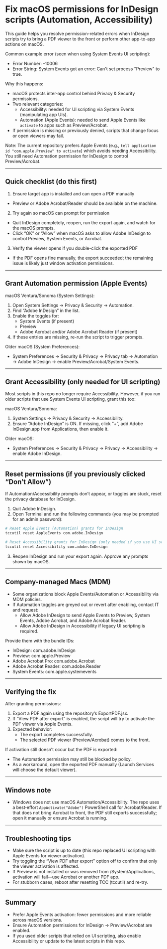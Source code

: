 # Fix macOS permissions for InDesign scripts (Automation, Accessibility)

This guide helps you resolve permission-related errors when InDesign scripts try to bring a PDF viewer to the front or perform other app-to-app actions on macOS.

Common example error (seen when using System Events UI scripting):

- Error Number: -10006
- Error String: System Events got an error: Can't set process "Preview" to true.

Why this happens:
- macOS protects inter‑app control behind Privacy & Security permissions.
- Two relevant categories:
  - Accessibility: needed for UI scripting via System Events (manipulating app UIs).
  - Automation (Apple Events): needed to send Apple Events like `activate` to apps such as Preview/Acrobat.
- If permission is missing or previously denied, scripts that change focus or open viewers may fail.

Note: The current repository prefers Apple Events (e.g., `tell application id "com.apple.Preview" to activate`) which avoids needing Accessibility. You still need Automation permission for InDesign to control Preview/Acrobat.

---

## Quick checklist (do this first)

1) Ensure target app is installed and can open a PDF manually
- Preview or Adobe Acrobat/Reader should be available on the machine.

2) Try again so macOS can prompt for permission
- Quit InDesign completely, reopen, run the export again, and watch for the macOS prompts.
- Click “OK” or “Allow” when macOS asks to allow Adobe InDesign to control Preview, System Events, or Acrobat.

3) Verify the viewer opens if you double-click the exported PDF
- If the PDF opens fine manually, the export succeeded; the remaining issue is likely just window activation permissions.

---

## Grant Automation permission (Apple Events)

macOS Ventura/Sonoma (System Settings):

1. Open System Settings → Privacy & Security → Automation.
2. Find “Adobe InDesign” in the list.
3. Enable the toggles for:
   - System Events (if present)
   - Preview
   - Adobe Acrobat and/or Adobe Acrobat Reader (if present)
4. If these entries are missing, re-run the script to trigger prompts.

Older macOS (System Preferences):
- System Preferences → Security & Privacy → Privacy tab → Automation → Adobe InDesign → enable Preview/Acrobat/System Events.

---

## Grant Accessibility (only needed for UI scripting)

Most scripts in this repo no longer require Accessibility. However, if you run older scripts that use System Events UI scripting, grant this too:

macOS Ventura/Sonoma:
1. System Settings → Privacy & Security → Accessibility.
2. Ensure “Adobe InDesign” is ON. If missing, click “+”, add Adobe InDesign.app from Applications, then enable it.

Older macOS:
- System Preferences → Security & Privacy → Privacy → Accessibility → enable Adobe InDesign.

---

## Reset permissions (if you previously clicked “Don’t Allow”)

If Automation/Accessibility prompts don’t appear, or toggles are stuck, reset the privacy database for InDesign.

1. Quit Adobe InDesign.
2. Open Terminal and run the following commands (you may be prompted for an admin password):

```bash
# Reset Apple Events (Automation) grants for InDesign
tccutil reset AppleEvents com.adobe.InDesign

# Reset Accessibility grants for InDesign (only needed if you use UI scripting)
tccutil reset Accessibility com.adobe.InDesign
```

3. Reopen InDesign and run your export again. Approve any prompts shown by macOS.

---

## Company-managed Macs (MDM)

- Some organizations block Apple Events/Automation or Accessibility via MDM policies.
- If Automation toggles are greyed out or revert after enabling, contact IT and request:
  - Allow Adobe InDesign to send Apple Events to Preview, System Events, Adobe Acrobat, and Adobe Acrobat Reader.
  - Allow Adobe InDesign in Accessibility if legacy UI scripting is required.

Provide them with the bundle IDs:
- InDesign: com.adobe.InDesign
- Preview: com.apple.Preview
- Adobe Acrobat Pro: com.adobe.Acrobat
- Adobe Acrobat Reader: com.adobe.Reader
- System Events: com.apple.systemevents

---

## Verifying the fix

After granting permissions:

1) Export a PDF again using the repository’s ExportPDF.jsx.
2) If “View PDF after export” is enabled, the script will try to activate the PDF viewer via Apple Events.
3) Expected behavior:
   - The export completes successfully.
   - The selected PDF viewer (Preview/Acrobat) comes to the front.

If activation still doesn’t occur but the PDF is exported:
- The Automation permission may still be blocked by policy.
- As a workaround, open the exported PDF manually (Launch Services will choose the default viewer).

---

## Windows note

- Windows does not use macOS Automation/Accessibility. The repo uses a best‑effort `AppActivate("Adobe")` PowerShell call for Acrobat/Reader. If that does not bring Acrobat to front, the PDF still exports successfully; open it manually or ensure Acrobat is running.

---

## Troubleshooting tips

- Make sure the script is up to date (this repo replaced UI scripting with Apple Events for viewer activation).
- Try toggling the “View PDF after export” option off to confirm that only the viewer activation is affected.
- If Preview is not installed or was removed from /System/Applications, activation will fail—use Acrobat or another PDF app.
- For stubborn cases, reboot after resetting TCC (tccutil) and re-try.

---

## Summary

- Prefer Apple Events activation: fewer permissions and more reliable across macOS versions.
- Ensure Automation permissions for InDesign → Preview/Acrobat are enabled.
- If you used older scripts that relied on UI scripting, also enable Accessibility or update to the latest scripts in this repo.

